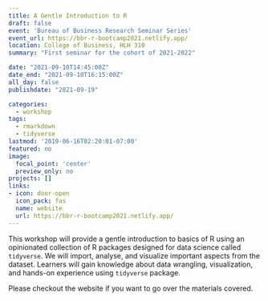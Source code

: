 ```yaml
---
title: A Gentle Introduction to R
draft: false
event: 'Bureau of Business Research Seminar Series'
event_url: https://bbr-r-bootcamp2021.netlify.app/
location: College of Business, HLH 310
summary: "First seminar for the cohort of 2021-2022"

date: "2021-09-10T14:45:00Z"
date_end: "2021-09-10T16:15:00Z"
all_day: false
publishdate: "2021-09-19"

categories:
  - workshop
tags:
  - rmarkdown
  - tidyverse
lastmod: '2019-06-16T02:20:01-07:00'
featured: no
image:
  focal_point: 'center'
  preview_only: no
projects: []
links:
- icon: door-open
  icon_pack: fas
  name: website
  url: https://bbr-r-bootcamp2021.netlify.app/
---
```

This workshop will provide a gentle introduction to basics of R using an opinionated collection of R packages designed for data science called `tidyverse`. We will import, analyse, and visualize important aspects from the dataset. Learners will gain knowledge about data wrangling, visualization, and hands-on experience using `tidyverse` package. 

Please checkout the website if you want to go over the materials covered. 

